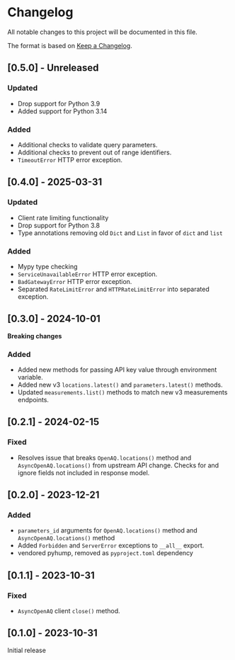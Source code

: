 # Changelog

All notable changes to this project will be documented in this file.

The format is based on [Keep a Changelog](https://keepachangelog.com/en/1.0.0/).

## [0.5.0] - Unreleased

### Updated

- Drop support for Python 3.9
- Added support for Python 3.14

### Added

- Additional checks to validate query parameters.
- Additional checks to prevent out of range identifiers.
- `TimeoutError` HTTP error exception.

## [0.4.0] - 2025-03-31

### Updated

- Client rate limiting functionality
- Drop support for Python 3.8
- Type annotations removing old `Dict` and `List` in favor of `dict` and `list`

### Added

- Mypy type checking
- `ServiceUnavailableError` HTTP error exception.
- `BadGatewayError` HTTP error exception.
- Separated `RateLimitError` and `HTTPRateLimitError` into separated exception.

## [0.3.0] - 2024-10-01

**Breaking changes**

### Added

- Added new methods for passing API key value through environment variable.
- Added new v3 `locations.latest()` and `parameters.latest()` methods.
- Updated `measurements.list()` methods to match new v3 measurements endpoints.

## [0.2.1] - 2024-02-15

### Fixed

- Resolves issue that breaks `OpenAQ.locations()` method and `AsyncOpenAQ.locations()` from upstream API change. Checks for and ignore fields not included in response model.

## [0.2.0] - 2023-12-21

### Added

- `parameters_id` arguments for `OpenAQ.locations()` method and `AsyncOpenAQ.locations()` method
- Added `Forbidden` and `ServerError` exceptions to `__all__` export.
- vendored pyhump, removed as `pyproject.toml` dependency

## [0.1.1] - 2023-10-31

### Fixed

- `AsyncOpenAQ` client `close()` method.

## [0.1.0] - 2023-10-31

Initial release


